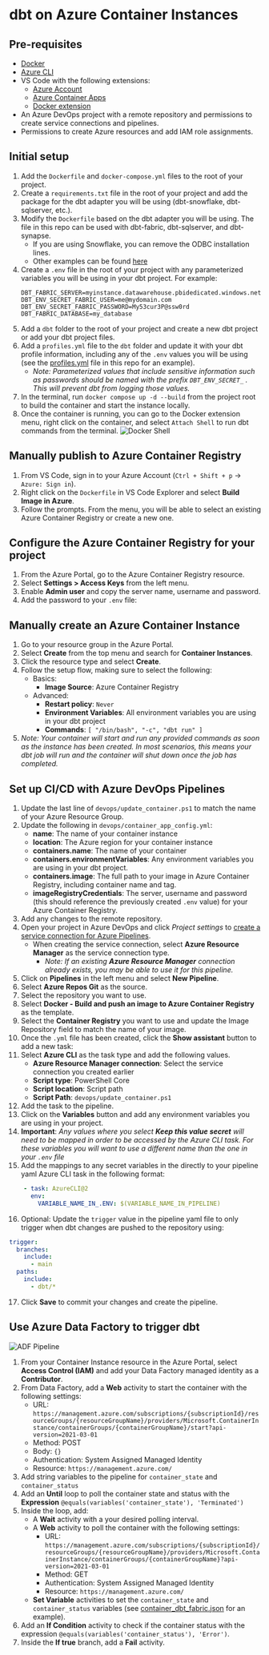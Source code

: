 # dbt on Azure Container Instances

## Pre-requisites
- [Docker](https://docs.docker.com/get-docker/)
- [Azure CLI](https://docs.microsoft.com/en-us/cli/azure/install-azure-cli)
- VS Code with the following extensions:
    - [Azure Account](https://marketplace.visualstudio.com/items?itemName=ms-vscode.azure-account)
    - [Azure Container Apps](https://marketplace.visualstudio.com/items?itemName=ms-azuretools.vscode-azurecontainerapps)
    - [Docker extension](https://marketplace.visualstudio.com/items?itemName=ms-azuretools.vscode-docker)
- An Azure DevOps project with a remote repository and permissions to create service connections and pipelines.
- Permissions to create Azure resources and add IAM role assignments.
## Initial setup

1. Add the `Dockerfile` and `docker-compose.yml` files to the root of your project.
1. Create a `requirements.txt` file in the root of your project and add the package for the dbt adapter you will be using (dbt-snowflake, dbt-sqlserver, etc.).
1. Modify the `Dockerfile` based on the dbt adapter you will be using. The file in this repo can be used with dbt-fabric, dbt-sqlserver, and dbt-synapse.
    - If you are using Snowflake, you can remove the ODBC installation lines.
    - Other examples can be found [here](https://github.com/dbt-labs/dbt-core/blob/main/docker/Dockerfile)
1. Create a `.env` file in the root of your project with any parameterized variables you will be using in your dbt project. For example:
    ```
    DBT_FABRIC_SERVER=myinstance.datawarehouse.pbidedicated.windows.net
    DBT_ENV_SECRET_FABRIC_USER=me@mydomain.com
    DBT_ENV_SECRET_FABRIC_PASSWORD=My53cur3P@ssw0rd
    DBT_FABRIC_DATABASE=my_database
    ```
1. Add a `dbt` folder to the root of your project and create a new dbt project or add your dbt project files.
1. Add a `profiles.yml` file to the `dbt` folder and update it with your dbt profile information, including any of the `.env` values you will be using (see the [profiles.yml](dbt/profiles.yml) file in this repo for an example).
    - *Note: Parameterized values that include sensitive information such as passwords should be named with the prefix `DBT_ENV_SECRET_` . This will prevent dbt from logging those values.*
1. In the terminal, run `docker compose up -d --build` from the project root to build the container and start the instance locally.
1. Once the container is running, you can go to the Docker extension menu, right click on the container, and select `Attach Shell` to run dbt commands from the terminal. 
    ![Docker Shell](img/docker-shell.png)

## Manually publish to Azure Container Registry
1. From VS Code, sign in to your Azure Account (`Ctrl + Shift + p` -> `Azure: Sign in`).
1. Right click on the `Dockerfile` in VS Code Explorer and select **Build Image in Azure**.
1. Follow the prompts. From the menu, you will be able to select an existing Azure Container Registry or create a new one.

## Configure the Azure Container Registry for your project
1. From the Azure Portal, go to the Azure Container Registry resource.
1. Select **Settings > Access Keys** from the left menu.
1. Enable **Admin user** and copy the server name, username and password.
1. Add the password to your `.env` file:
 
## Manually create an Azure Container Instance
1. Go to your resource group in the Azure Portal.
1. Select **Create** from the top menu and search for **Container Instances**.
1. Click the resource type and select **Create**.
1. Follow the setup flow, making sure to select the following:
    - Basics:
        - **Image Source**: Azure Container Registry
    - Advanced:
        - **Restart policy**: `Never`
        - **Environment Variables**: All environment variables you are using in your dbt project
        - **Commands**: `[ "/bin/bash", "-c", "dbt run" ]`
1. *Note: Your container will start and run any provided commands as soon as the instance has been created. In most scenarios, this means your dbt job will run and the container will shut down once the job has completed.*

## Set up CI/CD with Azure DevOps Pipelines
1. Update the last line of `devops/update_container.ps1` to match the name of your Azure Resource Group.
1. Update the following in `devops/container_app_config.yml`:
    - **name**: The name of your container instance
    - **location**: The Azure region for your container instance
    - **<span>containers.name</span>**: The name of your container
    - **containers.environmentVariables**: Any environment variables you are using in your dbt project.
    - **containers.image**: The full path to your image in Azure Container Registry, including container name and tag.
    - **imageRegistryCredentials**: The server, username and password (this should reference the previously created `.env` value) for your Azure Container Registry.
1. Add any changes to the remote repository.
1. Open your project in Azure DevOps and click *Project settings* to [create a service connection for Azure Pipelines](https://learn.microsoft.com/en-us/azure/devops/pipelines/library/service-endpoints?view=azure-devops&tabs=yaml#create-a-service-connection).
    - When creating the service connection, select **Azure Resource Manager** as the service connection type.
        - *Note: If an existing **Azure Resource Manager** connection already exists, you may be able to use it for this pipeline.*
1. Click on **Pipelines** in the left menu and select **New Pipeline**.
1. Select **Azure Repos Git** as the source.
1. Select the repository you want to use.
1. Select **Docker - Build and push an image to Azure Container Registry** as the template.
1. Select the **Container Registry** you want to use and update the Image Repository field to match the name of your image.
1. Once the `.yml` file has been created, click the **Show assistant** button to add a new task:
1. Select **Azure CLI** as the task type and add the following values.
    - **Azure Resource Manager connection**: Select the service connection you created earlier
    - **Script type**: PowerShell Core
    - **Script location**: Script path
    - **Script Path**: `devops/update_container.ps1`
1. Add the task to the pipeline.
1. Click on the **Variables** button and add any environment variables you are using in your project.
1. **Important**: *Any values where you select **Keep this value secret** will need to be mapped in order to be accessed by the Azure CLI task. For these variables you will want to use a different name than the one in your `.env` file*
1. Add the mappings to any secret variables in the directly to your pipeline yaml Azure CLI task in the following format:
``` yaml
    - task: AzureCLI@2
      env: 
        VARIABLE_NAME_IN_.ENV: $(VARIABLE_NAME_IN_PIPELINE) 
```
16. Optional: Update the `trigger` value in the pipeline yaml file to only trigger when dbt changes are pushed to the repository using:
``` yaml
trigger:
  branches:
    include:
      - main
  paths:
    include:
      - dbt/*
```
17. Click **Save** to commit your changes and create the pipeline.

## Use Azure Data Factory to trigger dbt
![ADF Pipeline](img/adf-pipeline.png)
1. From your Container Instance resource in the Azure Portal, select **Access Control (IAM)** and add your Data Factory managed identity as a **Contributor**.
1. From Data Factory, add a **Web** activity to start the container with the following settings:
    - URL: `https://management.azure.com/subscriptions/{subscriptionId}/resourceGroups/{resourceGroupName}/providers/Microsoft.ContainerInstance/containerGroups/{containerGroupName}/start?api-version=2021-03-01`
    - Method: POST
    - Body: `{}`
    - Authentication: System Assigned Managed Identity
    - Resource: `https://management.azure.com/`
1. Add string variables to the pipeline for `container_state` and `container_status` 
1. Add an **Until** loop to poll the container state and status with the **Expression** `@equals(variables('container_state'), 'Terminated')`
1. Inside the loop, add:
    - A **Wait** activity with a your desired polling interval.
    - A **Web** activity to poll the container with the following settings:
        - URL: `https://management.azure.com/subscriptions/{subscriptionId}/resourceGroups/{resourceGroupName}/providers/Microsoft.ContainerInstance/containerGroups/{containerGroupName}?api-version=2021-03-01`
        - Method: GET
        - Authentication: System Assigned Managed Identity
        - Resource: `https://management.azure.com/`
    - **Set Variable** activities to set the `container_state` and `container_status` variables (see [container_dbt_fabric.json](adf/pipeline/container_dbt_fabric.json) for an example).
1. Add an **If Condition** activity to check if the container status with the expression `@equals(variables('container_status'), 'Error')`.
1. Inside the **If true** branch, add a **Fail** activity.
